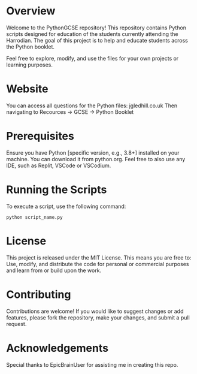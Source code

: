 # Overview

Welcome to the PythonGCSE repository! This repository contains Python scripts designed for education of the students currently attending the Harrodian.
The goal of this project is to help and educate students across the Python booklet.
    
Feel free to explore, modify, and use the files for your own projects or learning purposes.

# Website

You can access all questions for the Python files: jgledhill.co.uk
Then navigating to Recources -> GCSE -> Python Booklet

# Prerequisites

Ensure you have Python [specific version, e.g., 3.8+] installed on your machine. You can download it from python.org.
Feel free to also use any IDE, such as Replit, VSCode or VSCodium.

# Running the Scripts

To execute a script, use the following command:
	
	python script_name.py

# License

This project is released under the MIT License. This means you are free to: Use, modify, and distribute the code for personal or commercial purposes and learn from or build upon the work.

# Contributing

Contributions are welcome! If you would like to suggest changes or add features, please fork the repository, make your changes, and submit a pull request.

# Acknowledgements

Special thanks to EpicBrainUser for assisting me in creating this repo.

